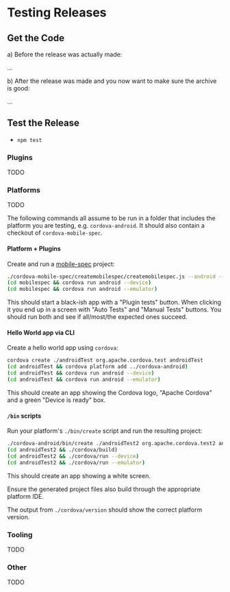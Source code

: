 # Testing Releases


## Get the Code

a) Before the release was actually made:

...

b) After the release was made and you now want to make sure the archive is good:

...

## Test the Release

- `npm test`

### Plugins

TODO

### Platforms

TODO

The following commands all assume to be run in a folder that includes the platform you are testing, e.g. `cordova-android`. It should also contain a checkout of `cordova-mobile-spec`.

#### Platform + Plugins

Create and run a [mobile-spec](https://github.com/apache/cordova-mobile-spec/) project:

```bash
./cordova-mobile-spec/createmobilespec/createmobilespec.js --android --forceplugins
(cd mobilespec && cordova run android --device)
(cd mobilespec && cordova run android --emulator)
```

This should start a black-ish app with a "Plugin tests" button. When clicking it you end up in a screen with "Auto Tests" and "Manual Tests" buttons. You should run both and see if all/most/the expected ones succeed.

#### Hello World app via CLI

Create a hello world app using `cordova`:

```bash
cordova create ./androidTest org.apache.cordova.test androidTest
(cd androidTest && cordova platform add ../cordova-android)
(cd androidTest && cordova run android --device)
(cd androidTest && cordova run android --emulator)
```

This should create an app showing the Cordova logo, "Apache Cordova" and a green "Device is ready" box.

#### `/bin` scripts

Run your platform's `./bin/create` script and run the resulting project:

```bash
./cordova-android/bin/create ./androidTest2 org.apache.cordova.test2 androidTest2
(cd androidTest2 && ./cordova/build)
(cd androidTest2 && ./cordova/run --device)
(cd androidTest2 && ./cordova/run --emulator)
```

This should create an app showing a white screen.

Ensure the generated project files also build through the appropriate platform IDE.

The output from `./cordova/version` should show the correct platform version.

### Tooling

TODO

### Other

TODO
